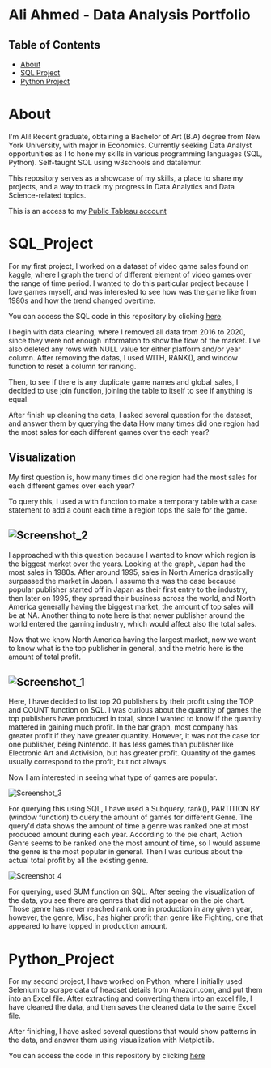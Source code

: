 # Ali Ahmed - Data Analysis Portfolio

## Table of Contents

- [About](#about)
- [SQL Project](#sql_project)
- [Python Project](#python_project)


# About
I'm Ali! Recent graduate, obtaining a Bachelor of Art (B.A) degree from New York University, with major in Economics. Currently seeking Data Analyst opportunities as I to hone my skills in various programming languages (SQL, Python). Self-taught SQL using w3schools and datalemur.

This repository serves as a showcase of my skills, a place to share my projects, and a way to track my progress in Data Analytics and Data Science-related topics. 

This is an access to my [Public Tableau account](https://public.tableau.com/app/profile/ali.ahmed3520/viz/vgsales_16778898900110/Dashboard1)

# SQL_Project

For my first project, I worked on a dataset of video game sales found on kaggle, where I graph the trend of different element of video games over the range of time period. I wanted to do this particular project because I love games myself, and was interested to see how was the game like from 1980s and how the trend changed overtime. 

You can access the SQL code in this repository by clicking [here](https://github.com/sinlesscoder/Data_Analysis_Portfolio/blob/main/SQLQueryvgsales.sql).

I begin with data cleaning, where I removed all data from 2016 to 2020, since they were not enough information to show the flow of the market. I've also deleted any rows with NULL value for either platform and/or year column. After removing the datas, I used WITH, RANK(), and window function to reset a column for ranking. 

Then, to see if there is any duplicate game names and global_sales, I decided to use join function, joining the table to itself to see if anything is equal.

After finish up cleaning the data, I asked several question for the dataset, and answer them by querying the data 
How many times did one region had the most sales for each different games over the each year?

Visualization 
-
My first question is, how many times did one region had the most sales for each different games over each year?

To query this, I used a with function to make a temporary table with a case statement to add a count each time a region tops the sale for the game. 

![Screenshot_2](https://user-images.githubusercontent.com/121634275/222937327-78618396-1999-4760-b16e-e26af601746d.png)
-

I approached with this question because I wanted to know which region is the biggest market over the years. Looking at the graph, Japan had the most sales in 1980s. After around 1995, sales in North America drastically surpassed the market in Japan. I assume this was the case because popular publisher started off in Japan as their first entry to the industry, then later on 1995, they spread their business across the world, and North America generally having the biggest market, the amount of top sales will be at NA. Another thing to note here is that newer publisher around the world entered the gaming industry, which would affect also the total sales.

Now that we know North America having the largest market, now we want to know what is the top publisher in general, and the metric here is the amount of total profit.

![Screenshot_1](https://user-images.githubusercontent.com/121634275/222937328-91f689d1-e8c5-4514-bdd0-8aeff67c5186.png)
-
Here, I have decided to list top 20 publishers by their profit using the TOP and COUNT function on SQL. I was curious about the quantity of games the top publishers have produced in total, since I wanted to know if the quantity mattered in gaining much profit. In the bar graph, most company has greater profit if they have greater quantity. However, it was not the case for one publisher, being Nintendo. It has less games than publisher like Electronic Art and Activision, but has greater profit. Quantity of the games usually correspond to the profit, but not always.

Now I am interested in seeing what type of games are popular.

![Screenshot_3](https://user-images.githubusercontent.com/121634275/222937566-13220c64-4931-4f90-b54c-86f57561f534.png)

For querying this using SQL, I have used a Subquery, rank(), PARTITION BY (window function) to query the amount of games for different Genre. The query'd data shows the amount of time a genre was ranked one at most produced amount during each year. According to the pie chart, Action Genre seems to be ranked one the most amount of time, so I would assume the genre is the most popular in general. Then I was curious about the actual total profit by all the existing genre.

![Screenshot_4](https://user-images.githubusercontent.com/121634275/224179294-b920cb8c-30f7-4650-9614-24a4be0124d6.png)

For querying, used SUM function on SQL. After seeing the visualization of the data, you see there are genres that did not appear on the pie chart. Those genre has never reached rank one in production in any given year, however, the genre, Misc, has higher profit than genre like Fighting, one that appeared to have topped in production amount.



# Python_Project
For my second project, I have worked on Python, where I initially used Selenium to scrape data of headset details from Amazon.com, and put them into an Excel file. After extracting and converting them into an excel file, I have cleaned the data, and then saves the cleaned data to the same Excel file.

After finishing, I have asked several questions that would show patterns in the data, and answer them using visualization with Matplotlib.

You can access the code in this repository by clicking [here](https://github.com/sinlesscoder/Data_Analysis_Portfolio/blob/main/Amazon%20Selenium.ipynb)
